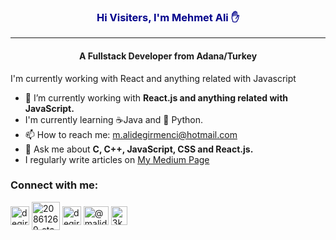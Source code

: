 ### <center style="color:DarkBlue"> Hi Visiters, I'm Mehmet Ali :hand:<center><hr>
#### <center style="color:NavyBlue"> A Fullstack Developer from Adana/Turkey </center>

I'm currently working with React and anything related with Javascript

- 👾  I’m currently working with **React.js and anything related with JavaScript.**
-  I'm currently learning ☕Java and 🐍 Python.
- 📫 How to reach me: m.alidegirmenci@hotmail.com
-  💬  Ask me about **C, C++, JavaScript, CSS and React.js.**
- I regularly write articles on [My Medium Page](https://medium.com/@malidegirmenci)

<h3 align="left">Connect with me:</h3>
<p align="left">
<a href="https://www.linkedin.com/in/degirmencimali/" target="blank" rel=”noopener”><img align="center" src="https://cdn-icons-png.flaticon.com/512/174/174857.png" alt="degirmencimali_linkedin" height="30" width="30" /></a>
<a href="https://stackoverflow.com/users/20861269/malidegirmenci" target="blank" rel=”noopener”><img align="center" src="https://upload.wikimedia.org/wikipedia/commons/thumb/e/ef/Stack_Overflow_icon.svg/768px-Stack_Overflow_icon.svg.png" alt="20861269_stackoverflow" height="45" width="45" /></a>
<a href="https://instagram.com/degirmencimali" target="blank" rel=”noopener”><img align="center" src="https://upload.wikimedia.org/wikipedia/commons/thumb/e/e7/Instagram_logo_2016.svg/1200px-Instagram_logo_2016.svg.png" alt="degirmencimali_instagram" height="30" width="30" /></a>
<a href="https://medium.com/@malidegirmenci" target="blank" rel=”noopener”><img align="center" src="https://cdns.iconmonstr.com/wp-content/releases/preview/2018/240/iconmonstr-medium-5.png" alt="@malidegirmenci_medium" height="30" width="40" /></a>
<a href="https://discord.gg/3kGnYm6" target="blank" rel=”noopener”><img align="center" src="https://seeklogo.com/images/D/discord-logo-134E148657-seeklogo.com.png" alt="3kGnYm6" height="30" width="26" /></a>
</p>


<!--
**malidegirmenci/malidegirmenci** is a ✨ _special_ ✨ repository because its `README.md` (this file) appears on your GitHub profile.

Here are some ideas to get you started:

- 🔭 I’m currently working on ...
- 🌱 I’m currently learning ...
- 👯 I’m looking to collaborate on ...
- 🤔 I’m looking for help with ...
- 💬 Ask me about ...

- 😄 Pronouns: ...
- ⚡ Fun fact: ...
-->
